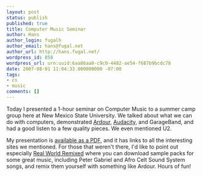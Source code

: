 ```yaml
---
layout: post
status: publish
published: true
title: Computer Music Seminar
author: Hans
author_login: fugalh
author_email: hans@fugal.net
author_url: http://hans.fugal.net/
wordpress_id: 858
wordpress_url: urn:uuid:6aa86aa0-c9c0-4482-ae54-f687b9bcdc78
date: 2007-08-01 11:04:33.000000000 -07:00
tags:
- cs
- music
comments: []
---
```

<p>Today I presented a 1-hour seminar on Computer Music to a summer camp group
here at New Mexico State University. We talked about what we can do with
computers, demonstrated <a href="http://ardour.org/">Ardour</a>,
<a href="http://audacity.sourceforge.net/">Audacity</a>, and GarageBand, and had a good
listen to a few quality pieces. We even mentioned U2.</p>

<p>My presentation is <a href="http://hans.fugal.net/Computer_Music_Seminar.pdf">available as a
PDF</a>, and it has links to all
the interesting sites we mentioned. For those that weren't there, I'd like to
point out especially <a href="http://realworldremixed.com/">Real World Remixed</a> where
you can download sample packs for some great music, including Peter Gabriel and
Afro Celt Sound System songs, and remix them yourself with something like
Ardour.  Hours of fun!</p>
